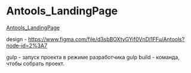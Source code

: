 # Antools_LandingPage
[Antools_LandingPage](https://irared95.github.io/Antools_LandingPage/src/index.html)

design - https://www.figma.com/file/d3sbBOXtyGYif0VnDl1FFu/Antools?node-id=2%3A7

gulp - запуск проекта в режиме разработчика gulp build - команда, чтобы собрать проект.
